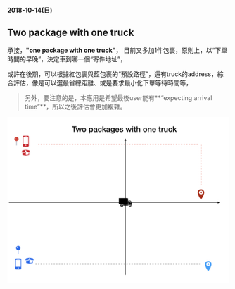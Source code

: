 #### 2018-10-14(日)

## Two package with one truck


承接，**"one package with one truck"**，
目前又多加1件包裹，原則上，以“下單時間的早晚”，決定車到哪一個“寄件地址”，

或許在後期，可以根據紅包裹與藍包裹的“預設路徑”，還有truck的address，綜合評估，像是可以選最省總距離、或是要求最小化下單等待時間等，

>另外，要注意的是，本應用是希望最後user能有**“expecting arrival time”**，所以之後評估會更加複雜。

![](/assets/路徑規劃.002.jpeg)

